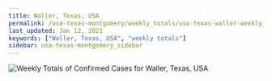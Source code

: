 ```yaml
---
title: Waller, Texas, USA
permalink: /usa-texas-montgomery/weekly_totals/usa-texas-waller-weekly_totals.html
last_updated: Jan 12, 2021
keywords: ["Waller, Texas, USA", "weekly totals"]
sidebar: usa-texas-montgomery_sidebar
---
```


![Weekly Totals of Confirmed Cases for Waller, Texas, USA](/covid_tracker/images/graphs/usa-texas-waller-weekly_totals_graph.png)
